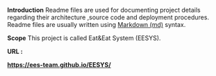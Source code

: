 **Introduction**
Readme files are used for documenting project details regarding their architecture ,source code and deployment procedures. Readme files are usually written using <u>Markdown (md)</u> syntax.

**Scope** 
This project is called Eat&Eat System (EESYS). 

**URL :**

**https://ees-team.github.io/EESYS/**

